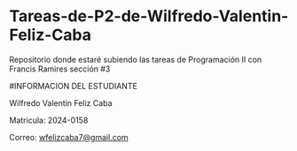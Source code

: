 # Tareas-de-P2-de-Wilfredo-Valentin-Feliz-Caba
Repositorio donde estaré subiendo las tareas de Programación II con Francis Ramires sección #3

#INFORMACION DEL ESTUDIANTE

Wilfredo Valentin Feliz Caba

Matricula: 2024-0158

Correo: wfelizcaba7@gmail.com
